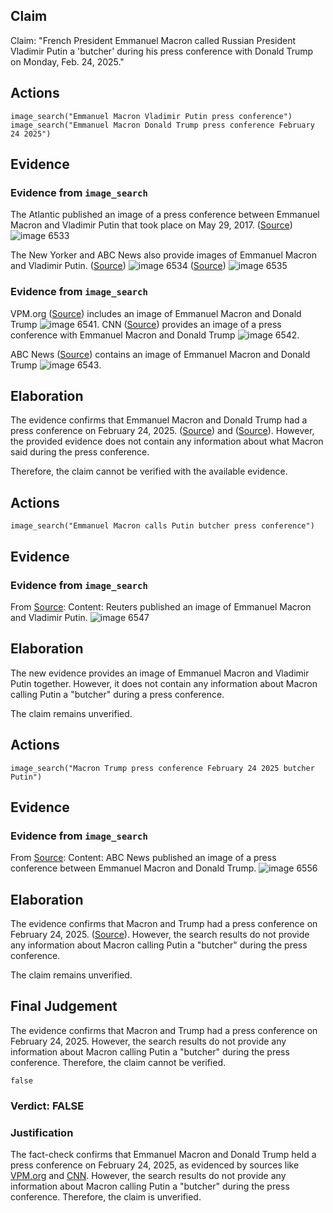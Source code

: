 ## Claim
Claim: "French President Emmanuel Macron called Russian President Vladimir Putin a 'butcher' during his press conference with Donald Trump on Monday, Feb. 24, 2025."

## Actions
```
image_search("Emmanuel Macron Vladimir Putin press conference")
image_search("Emmanuel Macron Donald Trump press conference February 24 2025")
```

## Evidence
### Evidence from `image_search`
The Atlantic published an image of a press conference between Emmanuel Macron and Vladimir Putin that took place on May 29, 2017. ([Source](https://www.theatlantic.com/news/archive/2017/05/macron-rt-supnik-are-agents-of-influence/528480/)) ![image 6533](media/2025-08-29_22-51-1756507881-885883.jpg)

The New Yorker and ABC News also provide images of Emmanuel Macron and Vladimir Putin. ([Source](https://www.newyorker.com/news/daily-comment/emmanuel-macrons-overtures-to-vladimir-putin-and-the-race-to-prevent-war-in-ukraine)) ![image 6534](media/2025-08-29_22-51-1756507883-826345.jpg) ([Source](https://abcnews.go.com/International/macron-woo-putin-state-visit/story?id=55433452)) ![image 6535](media/2025-08-29_22-51-1756507884-017299.jpg)


### Evidence from `image_search`
VPM.org ([Source](https://www.vpm.org/npr-news/npr-news/2025-02-24/trump-and-macron-meet-in-washington-as-europe-pleads-for-continued-help-with-ukraine)) includes an image of Emmanuel Macron and Donald Trump ![image 6541](media/2025-08-29_22-51-1756507894-151069.jpg). CNN ([Source](https://edition.cnn.com/politics/live-news/trump-administration-news-02-24-25?Date=20250224&Profile=cnnbrk)) provides an image of a press conference with Emmanuel Macron and Donald Trump ![image 6542](media/2025-08-29_22-51-1756507894-473835.jpg).

ABC News ([Source](https://abcnews.go.com/International/macron-warns-trump-careful-ukraine-fact-checks-white/story?id=119157061)) contains an image of Emmanuel Macron and Donald Trump ![image 6543](media/2025-08-29_22-51-1756507895-690409.jpg).


## Elaboration
The evidence confirms that Emmanuel Macron and Donald Trump had a press conference on February 24, 2025. ([Source](https://www.vpm.org/npr-news/npr-news/2025-02-24/trump-and-macron-meet-in-washington-as-europe-pleads-for-continued-help-with-ukraine)) and ([Source](https://edition.cnn.com/politics/live-news/trump-administration-news-02-24-25?Date=20250224&Profile=cnnbrk)). However, the provided evidence does not contain any information about what Macron said during the press conference.

Therefore, the claim cannot be verified with the available evidence.


## Actions
```
image_search("Emmanuel Macron calls Putin butcher press conference")
```

## Evidence
### Evidence from `image_search`
From [Source](https://www.reuters.com/world/europe/putin-macron-trade-blame-over-ukraine-nuclear-plant-security-2022-09-11/): 
Content: Reuters published an image of Emmanuel Macron and Vladimir Putin. ![image 6547](media/2025-08-29_22-51-1756507911-936671.jpg)


## Elaboration
The new evidence provides an image of Emmanuel Macron and Vladimir Putin together. However, it does not contain any information about Macron calling Putin a "butcher" during a press conference.

The claim remains unverified.


## Actions
```
image_search("Macron Trump press conference February 24 2025 butcher Putin")
```

## Evidence
### Evidence from `image_search`
From [Source](https://abcnews.go.com/Politics/trump-hosts-frances-macron-white-house-amid-ukraine/story?id=119123204): 
Content: ABC News published an image of a press conference between Emmanuel Macron and Donald Trump. ![image 6556](media/2025-08-29_22-52-1756507927-582226.jpg)


## Elaboration
The evidence confirms that Macron and Trump had a press conference on February 24, 2025. ([Source](https://abcnews.go.com/Politics/trump-hosts-frances-macron-white-house-amid-ukraine/story?id=119123204)). However, the search results do not provide any information about Macron calling Putin a "butcher" during the press conference.

The claim remains unverified.


## Final Judgement
The evidence confirms that Macron and Trump had a press conference on February 24, 2025. However, the search results do not provide any information about Macron calling Putin a "butcher" during the press conference. Therefore, the claim cannot be verified.

`false`


### Verdict: FALSE

### Justification
The fact-check confirms that Emmanuel Macron and Donald Trump held a press conference on February 24, 2025, as evidenced by sources like [VPM.org](https://www.vpm.org/npr-news/npr-news/2025-02-24/trump-and-macron-meet-in-washington-as-europe-pleads-for-continued-help-with-ukraine) and [CNN](https://edition.cnn.com/politics/live-news/trump-administration-news-02-24-25?Date=20250224&Profile=cnnbrk). However, the search results do not provide any information about Macron calling Putin a "butcher" during the press conference. Therefore, the claim is unverified.
